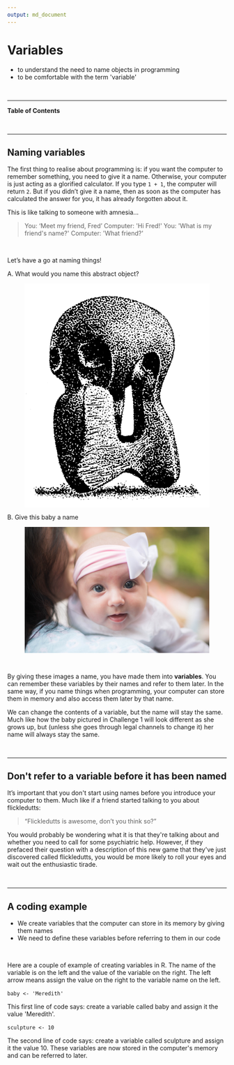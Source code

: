 ```yaml
---
output: md_document
---
```



# Variables

<!--sec data-title="Learning Objectives" data-id="obj" data-show=true data-collapse=false ces-->

* to understand the need to name objects in programming
* to be comfortable with the term 'variable'

<!--endsec-->

<br>

---

**Table of Contents**

<!-- toc -->

<br>

---

## Naming variables

The first thing to realise about programming is: if you want the computer to remember something, you need to give it a name. Otherwise, your computer is just acting as a glorified calculator. If you type `1 + 1`, the computer will return `2`. But if you didn’t give it a name, then as soon as the computer has calculated the answer for you, it has already forgotten about it. 

This is like talking to someone with amnesia... 
> You: ‘Meet my friend, Fred’
> Computer: 'Hi Fred!'
> You: 'What is my friend's name?'
> Computer: 'What friend?'

<br>

<!--sec data-title="Challenge 1" data-id="ch1" data-show=true data-collapse=false ces-->

Let’s have a go at naming things! 

A. What would you name this abstract object?
<figure align="middle">
  <img src="../fig/Abstract_art_(PSF).png" alt="Abstract art" align="middle" style="width: 500px;"/>
</figure>

B. Give this baby a name
<figure align="middle">
  <img src="../fig/pexels-photo.jpg" alt="This dog will not discuss politics with you" align="middle" style="width: 500px;"/>
</figure>

<!--endsec-->

<br>

By giving these images a name, you have made them into **variables**. You can remember these variables by their names and refer to them later. In the same way, if you name things when programming, your computer can store them in memory and also access them later by that name. 

We can change the contents of a variable, but the name will stay the same. Much like how the baby pictured in Challenge 1 will look different as she grows up, but (unless she goes through legal channels to change it) her name will always stay the same.

<br>

---

## Don't refer to a variable before it has been named

It’s important that you don't start using names before you introduce your computer to them. Much like if a friend started talking to you about flickledutts: 
> “Flickledutts is awesome, don’t you think so?”

You would probably be wondering what it is that they're talking about and whether you need to call for some psychiatric help. However, if they prefaced their question with a description of this new game that they've just discovered called flickledutts, you would be more likely to roll your eyes and wait out the enthusiastic tirade.

<br>

---

## A coding example

<!--sec data-title="Take home messages" data-id="takehome" data-show=true data-collapse=false ces-->

* We create variables that the computer can store in its memory by giving them names 
* We need to define these variables before referring to them in our code

<!--endsec-->

<br>

Here are a couple of example of creating variables in R. The name of the variable is on the left and the value of the variable on the right. The left arrow means assign the value on the right to the variable name on the left. 


~~~sourcecode
baby <- 'Meredith'
~~~

This first line of code says: create a variable called baby and assign it the value 'Meredith'.


~~~sourcecode
sculpture <- 10
~~~

The second line of code says: create a variable called sculpture and assign it the value 10. These variables are now stored in the computer's memory and can be referred to later.


